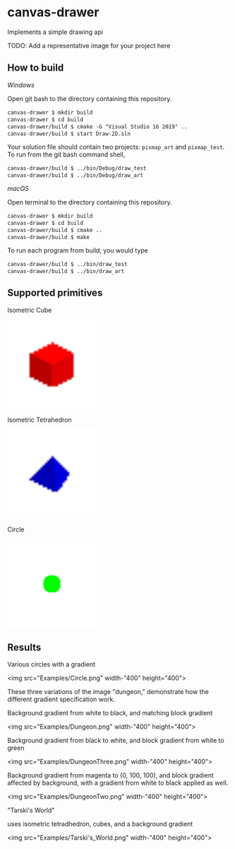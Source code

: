 # canvas-drawer

Implements a simple drawing api

TODO: Add a representative image for your project here

## How to build

*Windows*

Open git bash to the directory containing this repository.

```
canvas-drawer $ mkdir build
canvas-drawer $ cd build
canvas-drawer/build $ cmake -G "Visual Studio 16 2019" ..
canvas-drawer/build $ start Draw-2D.sln
```

Your solution file should contain two projects: `pixmap_art` and `pixmap_test`.
To run from the git bash command shell, 

```
canvas-drawer/build $ ../bin/Debug/draw_test
canvas-drawer/build $ ../bin/Debug/draw_art
```

*macOS*

Open terminal to the directory containing this repository.

```
canvas-drawer $ mkdir build
canvas-drawer $ cd build
canvas-drawer/build $ cmake ..
canvas-drawer/build $ make
```

To run each program from build, you would type

```
canvas-drawer/build $ ../bin/draw_test
canvas-drawer/build $ ../bin/draw_art
```

## Supported primitives

Isometric Cube

<img src="Examples/Cube.png" width="200" height="200">

Isometric Tetrahedron

<img src="Examples/Tet.png" width="200" height="200">

Circle

<img src="Examples/CircleEx.png" width="200" height="200">

## Results

Various circles with a gradient

<img src="Examples/Circle.png" width-"400" height="400">

These three variations of the image "dungeon," demonstrate how the different gradient specification work.

Background gradient from white to black, and matching block gradient

<img src="Examples/Dungeon.png" width-"400" height="400">

Background gradient from black to white, and block gradient from white to green

<img src="Examples/DungeonThree.png" width-"400" height="400">

Background gradient from magenta to (0, 100, 100), and block gradient affected by background, with a gradient from white to black applied as well.

<img src="Examples/DungeonTwo.png" width-"400" height="400">

"Tarski's World"

uses isometric tetradhedron, cubes, and a background gradient

<img src="Examples/Tarski's_World.png" width-"400" height="400">
